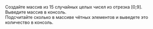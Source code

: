 Создайте массив из 15 случайных целых чисел из отрезка \[0;9\]. Выведите массив в консоль.  
Подсчитайте сколько в массиве чётных элементов и выведете это количество в консоль.